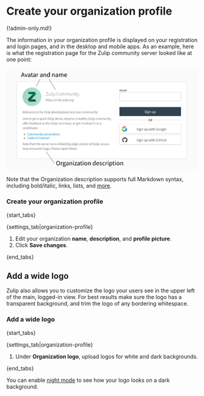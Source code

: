 # Create your organization profile

{!admin-only.md!}

The information in your organization profile is displayed on your
registration and login pages, and in the desktop and mobile apps. As
an example, here is what the registration page for the Zulip community
server looked like at one point:

![settings](/static/images/help/organization-profile-example.png)

Note that the Organization description supports full Markdown syntax,
including bold/italic, links, lists, and
[more](/help/format-your-message-using-markdown).

### Create your organization profile

{start_tabs}

{settings_tab|organization-profile}

1. Edit your organization **name**, **description**, and **profile picture**.
1. Click **Save changes**.

{end_tabs}

## Add a wide logo

Zulip also allows you to customize the logo your users see in the upper left
of the main, logged-in view. For best results make sure the logo has a
transparent background, and trim the logo of any bordering whitespace.

### Add a wide logo

{start_tabs}

{settings_tab|organization-profile}

1. Under **Organization logo**, upload logos for white and dark backgrounds.

{end_tabs}

You can enable [night mode](/help/night-mode) to see how your logo looks on
a dark background.
